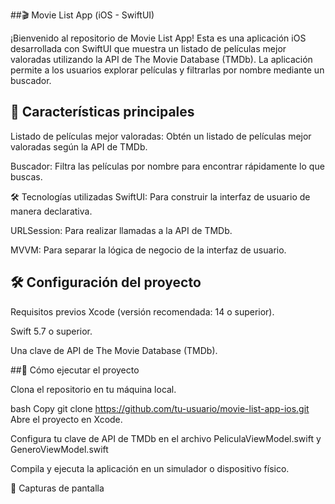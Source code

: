 ##🎬 Movie List App (iOS - SwiftUI)

¡Bienvenido al repositorio de Movie List App! Esta es una aplicación iOS desarrollada con SwiftUI que muestra un listado de películas mejor valoradas utilizando la API de The Movie Database (TMDb). La aplicación permite a los usuarios explorar películas y filtrarlas por nombre mediante un buscador.

## 📱 Características principales
Listado de películas mejor valoradas: Obtén un listado de películas mejor valoradas según la API de TMDb.

Buscador: Filtra las películas por nombre para encontrar rápidamente lo que buscas.


🛠 Tecnologías utilizadas
SwiftUI: Para construir la interfaz de usuario de manera declarativa.

URLSession: Para realizar llamadas a la API de TMDb.

MVVM: Para separar la lógica de negocio de la interfaz de usuario.

## 🛠 Configuración del proyecto

Requisitos previos
Xcode (versión recomendada: 14 o superior).

Swift 5.7 o superior.

Una clave de API de The Movie Database (TMDb).

##🚀 Cómo ejecutar el proyecto

Clona el repositorio en tu máquina local.

bash
Copy
git clone https://github.com/tu-usuario/movie-list-app-ios.git
Abre el proyecto en Xcode.

Configura tu clave de API de TMDb en el archivo PeliculaViewModel.swift y GeneroViewModel.swift

Compila y ejecuta la aplicación en un simulador o dispositivo físico.

📸 Capturas de pantalla


